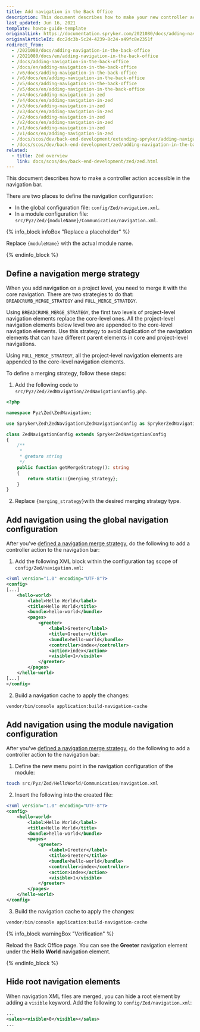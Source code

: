 ```yaml
---
title: Add navigation in the Back Office
description: This document describes how to make your new controller action accessible in the navigation bar.
last_updated: Jun 16, 2021
template: howto-guide-template
originalLink: https://documentation.spryker.com/2021080/docs/adding-navigation-in-the-back-office
originalArticleId: dcc2dc3b-5c24-4239-8c24-a49fc8e2351f
redirect_from:
  - /2021080/docs/adding-navigation-in-the-back-office
  - /2021080/docs/en/adding-navigation-in-the-back-office
  - /docs/adding-navigation-in-the-back-office
  - /docs/en/adding-navigation-in-the-back-office
  - /v6/docs/adding-navigation-in-the-back-office
  - /v6/docs/en/adding-navigation-in-the-back-office
  - /v5/docs/adding-navigation-in-the-back-office
  - /v5/docs/en/adding-navigation-in-the-back-office
  - /v4/docs/adding-navigation-in-zed
  - /v4/docs/en/adding-navigation-in-zed
  - /v3/docs/adding-navigation-in-zed
  - /v3/docs/en/adding-navigation-in-zed
  - /v2/docs/adding-navigation-in-zed
  - /v2/docs/en/adding-navigation-in-zed
  - /v1/docs/adding-navigation-in-zed
  - /v1/docs/en/adding-navigation-in-zed
  - /docs/scos/dev/back-end-development/extending-spryker/adding-navigation-in-the-back-office.html
  - /docs/scos/dev/back-end-development/zed/adding-navigation-in-the-back-office.html
related: 
  - title: Zed overview
    link: docs/scos/dev/back-end-development/zed/zed.html
---
```


This document describes how to make a controller action accessible in the navigation bar.

There are two places to define the navigation configuration:

* In the global configuration file: `config/Zed/navigation.xml`.
* In a module configuration file: `src/Pyz/Zed/{moduleName}/Communication/navigation.xml`.

{% info_block infoBox "Replace a placeholder" %}

Replace `{moduleName}` with the actual module name.

{% endinfo_block %}

## Define a navigation merge strategy

When you add navigation on a project level, you need to merge it with the core navigation. There are two strategies to do that: `BREADCRUMB_MERGE_STRATEGY` and `FULL_MERGE_STRATEGY`.

Using `BREADCRUMB_MERGE_STRATEGY`, the first two levels of project-level navigation elements replace the core-level ones. All the project-level navigation elements below level two are appended to the core-level navigation elements. Use this strategy to avoid duplication of the navigation elements that can have different parent elements in core and project-level navigations.

Using `FULL_MERGE_STRATEGY`, all the project-level navigation elements are appended to the core-level navigation elements.

To define a merging strategy, follow these steps:
1. Add the following code to `src/Pyz/Zed/ZedNavigation/ZedNavigationConfig.php`.

```php
<?php

namespace Pyz\Zed\ZedNavigation;

use Spryker\Zed\ZedNavigation\ZedNavigationConfig as SprykerZedNavigationConfig;

class ZedNavigationConfig extends SprykerZedNavigationConfig
{
    /**
     *
     * @return string
     */
    public function getMergeStrategy(): string
    {
        return static::{merging_strategy};
    }
}
```

2. Replace `{merging_strategy}`with the desired merging strategy type.

## Add navigation using the global navigation configuration

After you've [defined a navigation merge strategy](#define-a-navigation-merge-strategy), do the following to add a controller action to the navigation bar:

1. Add the following XML block within the configuration tag scope of `config/Zed/navigation.xml`:

```xml
<?xml version="1.0" encoding="UTF-8"?>
<config>
[...]
    <hello-world>
        <label>Hello World</label>
        <title>Hello World</title>
        <bundle>hello-world</bundle>
        <pages>
            <greeter>
                <label>Greeter</label>
                <title>Greeter</title>
                <bundle>hello-world</bundle>
                <controller>index</controller>
                <action>index</action>
                <visible>1</visible>
            </greeter>
        </pages>
    </hello-world>
[...]
</config>
```

2. Build a navigation cache to apply the changes:

```bash
vendor/bin/console application:build-navigation-cache
```


## Add navigation using the module navigation configuration

After you've [defined a navigation merge strategy](#define-a-navigation-merge-strategy), do the following to add a controller action to the navigation bar:

1. Define the new menu point in the navigation configuration of the module:

```php
touch src/Pyz/Zed/HelloWorld/Communication/navigation.xml
```

2. Insert the following into the created file:

```xml
<?xml version="1.0" encoding="UTF-8"?>
<config>
    <hello-world>
        <label>Hello World</label>
        <title>Hello World</title>
        <bundle>hello-world</bundle>
        <pages>
            <greeter>
                <label>Greeter</label>
                <title>Greeter</title>
                <bundle>hello-world</bundle>
                <controller>index</controller>
                <action>index</action>
                <visible>1</visible>
            </greeter>
        </pages>
    </hello-world>
</config>
```

3. Build the navigation cache to apply the changes:

```php
vendor/bin/console application:build-navigation-cache
```

{% info_block warningBox "Verification" %}

Reload the Back Office page. You can see the **Greeter** navigation element under the **Hello World** navigation element.

{% endinfo_block %}

## Hide root navigation elements

When navigation XML files are merged, you can hide a root element by adding a `visible` keyword.
Add the following to `config/Zed/navigation.xml`:

```xml
...
<sales><visible>0</visible></sales>
...
```
